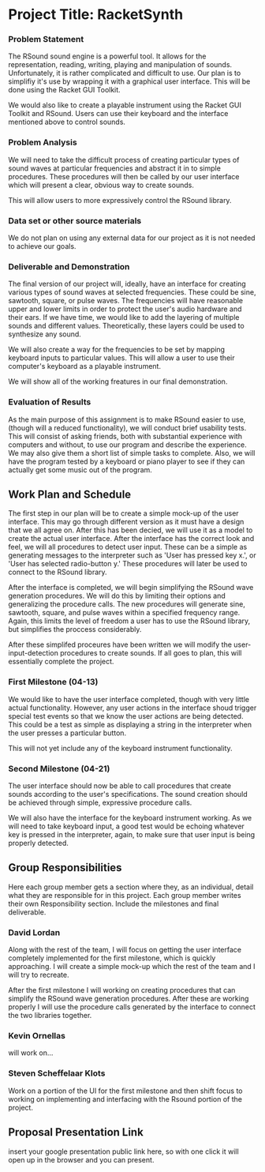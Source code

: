 # Project Title: RacketSynth
### Problem Statement
The RSound sound engine is a powerful tool. It allows for the representation, reading, writing, playing and manipulation of
sounds. Unfortunately, it is rather complicated and difficult to use. Our plan is to simplifiy it's use by wrapping it with
a graphical user interface. This will be done using the Racket GUI Toolkit. 

We would also like to create a playable instrument using the Racket GUI Toolkit and RSound. Users can use their keyboard and the
interface mentioned above to control sounds. 

### Problem Analysis
We will need to take the difficult process of creating particular types of sound waves at particular frequencies and abstract it
in to simple procedures. These procedures will then be called by our user interface which will present a clear, obvious way to
create sounds. 

This will allow users to more expressively control the RSound library. 

### Data set or other source materials
We do not plan on using any external data for our project as it is not needed to achieve our goals.  

### Deliverable and Demonstration
The final version of our project will, ideally, have an interface for creating various types of sound waves at selected
frequencies. These could be sine, sawtooth, square, or pulse waves. The frequencies will have reasonable upper and lower limits
in order to protect the user's audio hardware and their ears. If we have time, we would like to add the layering of multiple
sounds and different values. Theoretically, these layers could be used to synthesize any sound. 

We will also create a way for the frequencies to be set by mapping keyboard inputs to particular values. This will allow a user
to use their computer's keyboard as a playable instrument. 

We will show all of the working freatures in our final demonstration. 

### Evaluation of Results
As the main purpose of this assignment is to make RSound easier to use, (though will a reduced functionality), we will conduct
brief usability tests. This will consist of asking friends, both with substantial experience with computers and without, to use
our program and describe the experience. We may also give them a short list of simple tasks to complete. Also, we will have the
program tested by a keyboard or piano player to see if they can actually get some music out of the program. 

## Work Plan and Schedule
The first step in our plan will be to create a simple mock-up of the user interface. This may go through different version as it must have a design that we all agree on. After this has been decied, we will use it as a model to create the actual user interface. After the interface has the correct look and feel, we will all procedures to detect user input. These can be a simple as generating messages to the interpreter such as 'User has pressed key x.', or 'User has selected radio-button y.' These procedures will later be used to connect to the RSound library. 

After the interface is completed, we will begin simplifying the RSound wave generation procedures. We will do this by limiting their options and generalizing the procedure calls. The new procedures will generate sine, sawtooth, square, and pulse waves within a specified frequency range. Again, this limits the level of freedom a user has to use the RSound library, but simplifies the proccess considerably. 

After these simplifed proceures have been written we will modify the user-input-detection procedures to create sounds. If all goes to plan, this will essentially complete the project. 

### First Milestone (04-13)
We would like to have the user interface completed, though with very little actual functionality. However, any user actions in
the interface shoud trigger special test events so that we know the user actions are being detected. This could be a test as
simple as displaying a string in the interpreter when the user presses a particular button. 

This will not yet include any of the keyboard instrument functionality. 

### Second Milestone (04-21)
The user interface should now be able to call procedures that create sounds according to the user's specifications. The sound
creation should be achieved through simple, expressive procedure calls. 

We will also have the interface for the keyboard instrument working. As we will need to take keyboard input, a good test would 
be echoing whatever key is pressed in the interpreter, again, to make sure that user input is being properly detected. 


## Group Responsibilities
Here each group member gets a section where they, as an individual, detail what they are responsible for in this project. Each group member writes their own Responsibility section. Include the milestones and final deliverable.

### David Lordan
Along with the rest of the team, I will focus on getting the user interface completely implemented for the first milestone, which is quickly approaching. I will create a simple mock-up which the rest of the team and I will try to recreate.

After the first milestone I will working on creating procedures that can simplify the RSound wave generation procedures. After these are working properly I will use the procedure calls generated by the interface to connect the two libraries together. 

### Kevin Ornellas
will work on...

### Steven Scheffelaar Klots
Work on a portion of the UI for the first milestone and then shift focus to working on implementing and interfacing with the Rsound portion of the project.

## Proposal Presentation Link
insert your google presentation public link here, so with one click it will open up in the browser and you can present.
